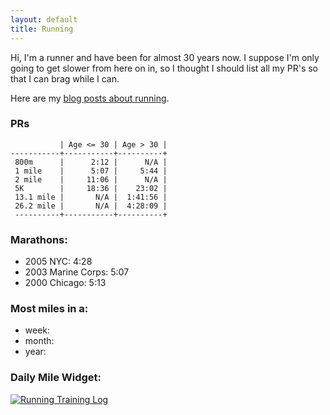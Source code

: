 ```yaml
---
layout: default
title: Running
---
```



Hi, I'm a runner and have been for almost 30 years now. I suppose I'm
only going to get slower from here on in, so I thought I should list
all my PR's so that I can brag while I can.

Here are my [blog posts about running](/blog/categories/running/).

### PRs

               | Age <= 30 | Age > 30 |
    -----------+-----------+----------+
     800m      |      2:12 |      N/A |
     1 mile    |      5:07 |     5:44 |
     2 mile    |     11:06 |      N/A |
     5K        |     18:36 |    23:02 |
     13.1 mile |       N/A |  1:41:56 |
     26.2 mile |       N/A |  4:28:09 |
     ----------+-----------+----------+

### Marathons:

- 2005 NYC: 4:28
- 2003 Marine Corps: 5:07
- 2000 Chicago: 5:13

### Most miles in a:

- week:
- month:
- year:


### Daily Mile Widget:



<script src="http://www.dailymile.com/people/vkurup/training/widget.js" type="text/javascript"> </script>
<noscript><a href="http://www.dailymile.com/people/vkurup" title="Running Training Log"><img alt="Running Training Log" src="http://www.dailymile.com/images/badges/dailymile_badge_180x60_orange.gif" style="border: 0;" /></a></noscript>

